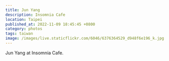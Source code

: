 ```yaml
---
title: Jun Yang
description: Insomnia Cafe
location: Taipei
published_at: 2022-11-09 18:45:45 +0800
category: photos
tags: taiwan
image: /images/live.staticflickr.com/6046/6376364529_d948f6e196_k.jpg
---
```


Jun Yang at Insomnia Cafe.



